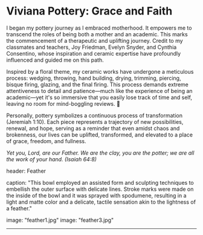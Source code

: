 # Viviana Pottery: Grace and Faith

I began my pottery journey as I embraced motherhood. It empowers me to transcend the roles of being both a mother and an academic. This marks the commencement of a therapeutic and uplifting journey. Credit to my classmates and teachers, Joy Friedman, Evelyn Snyder, and Cynthia Consentino, whose inspiration and ceramic expertise have profoundly influenced and guided me on this path.

Inspired by a floral theme, my ceramic works have undergone a meticulous process: wedging, throwing, hand building, drying, trimming, piercing, bisque firing, glazing, and the final firing. This process demands extreme attentiveness to detail and patience—much like the experience of being an academic—yet it's so immersive that you easily lose track of time and self, leaving no room for mind-boggling reviews. 🙂

Personally, pottery symbolizes a continuous process of transformation (Jeremiah 1:10). Each piece represents a trajectory of new possibilities, renewal, and hope, serving as a reminder that even amidst chaos and brokenness, our lives can be uplifted, transformed, and elevated to a place of grace, freedom, and fullness. 

<i> Yet you, Lord, are our Father. We are the clay, you are the potter; we are all the work of your hand. (Isaiah 64:8) </i>

header: Feather 

caption: "This bowl employed an assisted form and sculpting techniques to embellish the outer surface with delicate lines. Stroke marks were made on the inside of the bowl and it was sprayed with spodumene, resulting in a light and matte color and a delicate, tactile sensation akin to the lightness of a feather."
 
  image: "feather1.jpg"
  image: "feather3.jpg"
  
---
